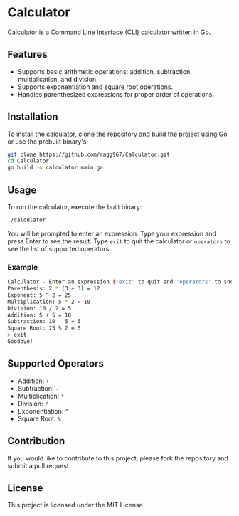 # Calculator

Calculator is a Command Line Interface (CLI) calculator written in Go.

## Features

- Supports basic arithmetic operations: addition, subtraction, multiplication, and division.
- Supports exponentiation and square root operations.
- Handles parenthesized expressions for proper order of operations.

## Installation

To install the calculator, clone the repository and build the project using Go or use the prebuilt binary's:

```sh
git clone https://github.com/ragg967/Calculator.git
cd Calculator
go build -o calculator main.go
```

## Usage

To run the calculator, execute the built binary:

```sh
./calculator
```

You will be prompted to enter an expression. Type your expression and press Enter to see the result. Type `exit` to quit the calculator or `operators` to see the list of supported operators.

### Example

```sh
Calculator - Enter an expression ('exit' to quit and 'operators' to show all operators and what they do):
Parenthesis: 2 * (3 + 3) = 12
Exponent: 5 ^ 2 = 25
Multiplication: 5 * 2 = 10
Division: 10 / 2 = 5
Addition: 5 + 5 = 10
Subtraction: 10 - 5 = 5
Square Root: 25 % 2 = 5
> exit
Goodbye!
```

## Supported Operators

- Addition: `+`
- Subtraction: `-`
- Multiplication: `*`
- Division: `/`
- Exponentiation: `^`
- Square Root: `%`

## Contribution

If you would like to contribute to this project, please fork the repository and submit a pull request.

## License

This project is licensed under the MIT License.
